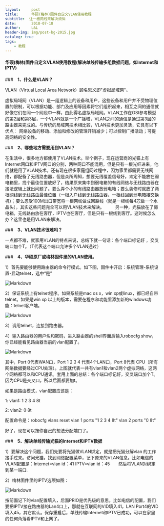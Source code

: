 ```yaml
---
layout:     post   				   
title:      华硕(梅林)固件自定义VLAN使用教程 				 
subtitle:  让一根网线来解决烦恼  
date:       2018-07-18 				
author:     L&L 						
header-img: img/post-bg-2015.jpg 	
catalog: true 						
tags:								
    - 教程
---
```

#### 华硕(梅林)固件自定义VLAN使用教程(解决单线传输多组数据问题，如Internet和IPTV) 

###　**1、什么是VLAN？**

VLAN（Virtual Local Area Network）顾名思义即"虚拟局域网"。

虚拟局域网（VLAN）是一组逻辑上的设备和用户，这些设备和用户并不受物理位置的限制，可以根据功能、部门及应用等因素将它们组织起来，相互之间的通信就好像它们在同一个网段中一样，由此得名虚拟局域网。VLAN工作在OSI参考模型的第2层和第3层，一个VLAN就是一个广播域，VLAN之间的通信是通过第3层的路由器来完成的。与传统的局域网技术相比较，VLAN技术更加灵活，它具有以下优点： 网络设备的移动、添加和修改的管理开销减少；可以控制广播活动；可提高网络的安全性。


###　**2、哪些地方需要用到VLAN？**

在生活中，很多地方都使用了VLAN技术。举个例子，现在运营商的光猫上有Internet网口和IPTV网口的分别，两种网口不能混用，但是只有一根光纤进来，他们就是用了VLAN技术。还有现在很多家庭组网过程中，因为家里都需要无线网络，都配备了无线路由器，但是众所周知，想要无线覆盖信号好，肯定不能放在弱电箱里，找个最佳位置放好了，结果原来集中到弱电箱的有线网络与无线路由器在接法逻辑上就出问题了。要么弄个小的有线路由器放弱电箱；要么装修时就放了两根网线到无线路由最佳位置（一根入户线到无线路由器，一根线回到弱电箱接交换机）；要么忍受100M出口带宽将一根网线做成回路线（就是一根线每4芯做一个水晶头），其实这些问题完全可以用VLAN技术来解决。
　　
另一种，光猫放在了弱电箱，无线路由放在客厅，IPTV也在客厅，但是只有一根线到客厅。这时候怎么办？这里也是用VLAN来解决。

###　**3、VLAN技术很难吗？**

一点都不难，就家用VLAN的特点来说，总结下就一句话：各个端口标记好
，交叉端口加个T。（T代表这个端口允许多个VLAN通过）

###　**4、华硕原厂或梅林固件里的VLAN使用。**

1）首先要能够使用路由器的命令行模式。如下图，固件中开启：系统管理-系统设置-启动telnet，选中“是” 
 
![Markdown](https://i.imgur.com/tWtX9y4.png)

2）保证系统上有telnet程序。如果系统是mac os x，win xp或linux，都已经自带telnet。如果是win xp 以上的版本，需要在程序和功能里添加新的windows功能：telnet客户端。

![Markdown](https://i.imgur.com/ngCfNCa.png)

3）调用telnet，连接到路由器。

4）输入路由器的用户名和密码，进入路由器的shell界面后输入robocfg show，你已经能看见路由器当前的vlan配置了。

![Markdown](https://i.imgur.com/qiudZ1m.png)

其中，Port 0代表WAN口，Port 1 2 3 4 代表4个LAN口，Port 8代表 CPU（所有网络数据要经过CPU处理）。上图就代表一共有vlan1和vlan2两个虚拟网络，这两个网络都可以和CPU通讯。套用上面的总结：各个端口标记好，交叉端口加个T。因为CPU是交叉口，所以后面都要加t。

如果是路由模式，vlan配置应该是：
   
1: vlan1: 1 2 3 4 8t

2: vlan2: 0 8t

配置命令是：robocfg vlans reset vlan 1 ports "1 2 3 4 8t" vlan 2 ports "0 8t"

好了，现在可以按你自己的想法分配端口了。

###　**5、解决单线传输光猫的Internet和IPTV数据**

1）要解决这个问题，我们先要将光猫做VLAN绑定，就是把光猫分解vlan
的工作接手过来。访问光猫，找到网络配置菜单，记下原来的VLAN信息。比如电信的VLAN配置是：Internet=vlan id：41   IPTV=vlan id：45　　然后将VLAN对绑定到某一端口.

2）梅林固件里的IPTV选项如图：

![Markdown](https://i.imgur.com/Lnd8BhG.png)

按前面记下的vlan配置填入，后面PRIO是优先级的意思。比如电信的配置，我们要把IPTV接在路由器的Lan4口上，那就在互联网的VID填入41，LAN Port4的VID填入45，其它默认。保存重启后，单线传输Internet和IPTV已成功，可以在家里的任何角落看IPTV和上网了。
